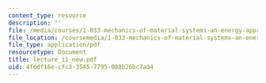 ```yaml
---
content_type: resource
description: ''
file: /media/courses/1-033-mechanics-of-material-systems-an-energy-approach-fall-2003/4f6df16ecfc335457795008b26bc7a34_lecture_i1_new.pdf
file_location: /coursemedia/1-033-mechanics-of-material-systems-an-energy-approach-fall-2003/4f6df16ecfc335457795008b26bc7a34_lecture_i1_new.pdf
file_type: application/pdf
resourcetype: Document
title: lecture_i1_new.pdf
uid: 4f6df16e-cfc3-3545-7795-008b26bc7a34
---
```

